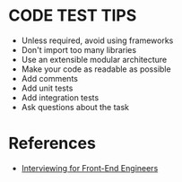 # CODE TEST TIPS
* Unless required, avoid using frameworks
* Don't import too many libraries
* Use an extensible modular architecture
* Make your code as readable as possible
* Add comments
* Add unit tests
* Add integration tests
* Ask questions about the task

# References
* [Interviewing for Front-End Engineers](https://frontendmasters.com/courses/interviewing-frontend/preparing-interview-questions)